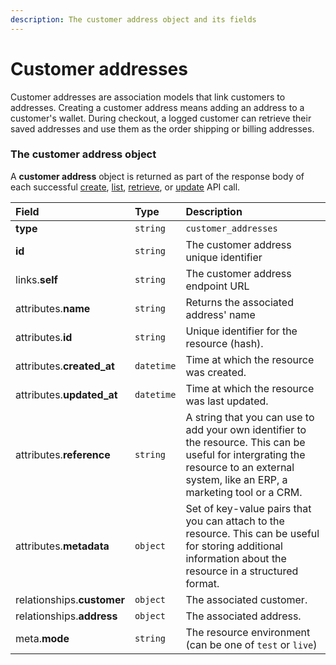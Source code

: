 ```yaml
---
description: The customer address object and its fields
---
```


# Customer addresses

Customer addresses are association models that link customers to addresses.
Creating a customer address means adding an address to a customer's wallet.
During checkout, a logged customer can retrieve their saved addresses and use them as the order shipping or billing addresses.


### The customer address object

A **customer address** object is returned as part of the response body of each successful
[create](/api-reference/resources/customer_addresses/create_customer_address),
[list](/api-reference/resources/customer_addresses/list_customer_addresses),
[retrieve](/api-reference/resources/customer_addresses/retrieve_customer_address),
or [update](/api-reference/resources/customer_addresses/update_customer_address) API call.

| Field | Type | Description |
| :--- | :--- | :--- |
| **type** | `string` | `customer_addresses` |
| **id** | `string` | The customer address unique identifier |
| links.**self** | `string` | The customer address endpoint URL |
| attributes.**name** | `string` | Returns the associated address' name |
| attributes.**id** | `string` | Unique identifier for the resource (hash). |
| attributes.**created_at** | `datetime` | Time at which the resource was created. |
| attributes.**updated_at** | `datetime` | Time at which the resource was last updated. |
| attributes.**reference** | `string` | A string that you can use to add your own identifier to the resource. This can be useful for intergrating the resource to an external system, like an ERP, a marketing tool or a CRM. |
| attributes.**metadata** | `object` | Set of key-value pairs that you can attach to the resource. This can be useful for storing additional information about the resource in a structured format. |
| relationships.**customer** | `object` | The associated customer. |
| relationships.**address** | `object` | The associated address. |
| meta.**mode** | `string` | The resource environment \(can be one of `test` or `live`\) |
